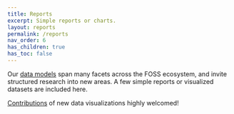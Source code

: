 ```yaml
---
title: Reports
excerpt: Simple reports or charts.
layout: reports
permalink: /reports
nav_order: 6
has_children: true
has_toc: false
---
```


Our [data models](/models) span many facets across the FOSS ecosystem, and invite structured research into new areas.  A few simple reports or visualized datasets are included here.

[Contributions]((https://github.com/Punderthings/fossfoundation/blob/main/CONTRIBUTING.md)) of new data visualizations highly welcomed!

